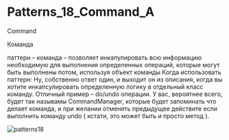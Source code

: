 # Patterns_18_Command_A

Command

Команда

паттерн – команда – позволяет инкапулировать всю информацию необходимую для выполнения определенных операций, которые могут быть выполнены потом, используя объект команды
Когда использовать паттерн: Ну, собственно ответ один, и выходит он из описания, когда вы хотите инкапсулировать определенную логику в отдельный класс команду. Отличный пример – do/undo операции. У вас, вероятнее всего, будет так называмы CommandManager, которые будет запоминать что делает команда, и при желании отменять предыдущее действите если выполнить команду undo ( кстати, это может быть и просто метод ).

![patterns18](https://user-images.githubusercontent.com/8353437/29569343-6464e216-877d-11e7-8e78-8e42a9a129a2.png)
